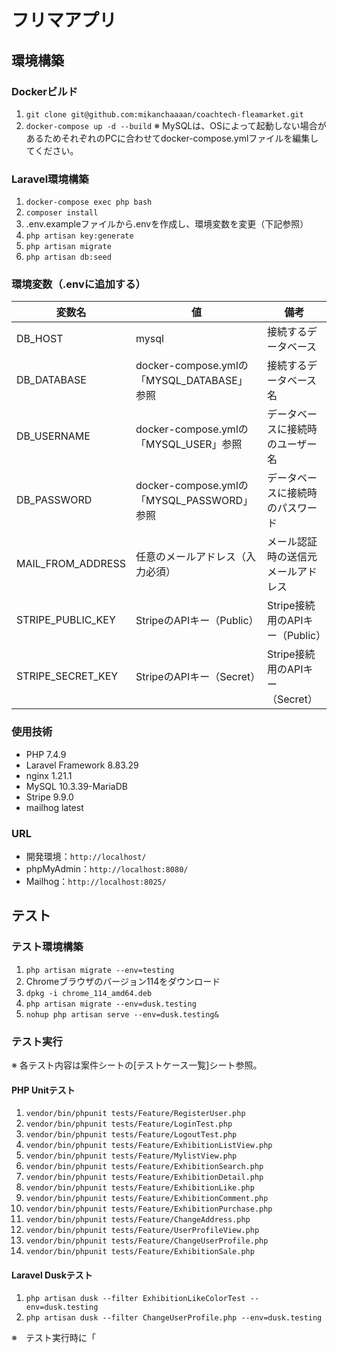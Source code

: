 # フリマアプリ

## 環境構築
### Dockerビルド
1. ```git clone git@github.com:mikanchaaaan/coachtech-fleamarket.git```
2. ```docker-compose up -d --build```
※ MySQLは、OSによって起動しない場合があるためそれぞれのPCに合わせてdocker-compose.ymlファイルを編集してください。

### Laravel環境構築
1. ```docker-compose exec php bash```
2. ```composer install```
3. .env.exampleファイルから.envを作成し、環境変数を変更（下記参照）
4. ```php artisan key:generate```
5. ```php artisan migrate```
6. ```php artisan db:seed```

### 環境変数（.envに追加する）
| 変数名              | 値                                         | 備考                                    |
| ------------------- | ------------------------------------------ | --------------------------------------- |
| DB_HOST             | mysql                                      | 接続するデータベース                    |
| DB_DATABASE         | docker-compose.ymlの「MYSQL_DATABASE」参照 | 接続するデータベース名                  |
| DB_USERNAME         | docker-compose.ymlの「MYSQL_USER」参照     | データベースに接続時のユーザー名        |
| DB_PASSWORD         | docker-compose.ymlの「MYSQL_PASSWORD」参照 | データベースに接続時のパスワード        |
| MAIL_FROM_ADDRESS   | 任意のメールアドレス（入力必須）           | メール認証時の送信元メールアドレス      |
| STRIPE_PUBLIC_KEY   | StripeのAPIキー（Public）                  | Stripe接続用のAPIキー（Public）         |
| STRIPE_SECRET_KEY   | StripeのAPIキー（Secret）                  | Stripe接続用のAPIキー（Secret）         |

### 使用技術
* PHP 7.4.9
* Laravel Framework 8.83.29
* nginx 1.21.1
* MySQL 10.3.39-MariaDB
* Stripe 9.9.0
* mailhog latest

### URL
* 開発環境：```http://localhost/```
* phpMyAdmin：```http://localhost:8080/```
* Mailhog：```http://localhost:8025/```

## テスト
### テスト環境構築
1. ```php artisan migrate --env=testing```
2. Chromeブラウザのバージョン114をダウンロード
3. ```dpkg -i chrome_114_amd64.deb```
4. ```php artisan migrate --env=dusk.testing```
5. ```nohup php artisan serve --env=dusk.testing&```

### テスト実行
※ 各テスト内容は案件シートの[テストケース一覧]シート参照。
#### PHP Unitテスト
1. ```vendor/bin/phpunit tests/Feature/RegisterUser.php```
2. ```vendor/bin/phpunit tests/Feature/LoginTest.php```
3. ```vendor/bin/phpunit tests/Feature/LogoutTest.php```
4. ```vendor/bin/phpunit tests/Feature/ExhibitionListView.php```
5. ```vendor/bin/phpunit tests/Feature/MylistView.php```
6. ```vendor/bin/phpunit tests/Feature/ExhibitionSearch.php```
7. ```vendor/bin/phpunit tests/Feature/ExhibitionDetail.php```
8. ```vendor/bin/phpunit tests/Feature/ExhibitionLike.php```
9. ```vendor/bin/phpunit tests/Feature/ExhibitionComment.php```
10. ```vendor/bin/phpunit tests/Feature/ExhibitionPurchase.php```
11. ```vendor/bin/phpunit tests/Feature/ChangeAddress.php```
12. ```vendor/bin/phpunit tests/Feature/UserProfileView.php```
13. ```vendor/bin/phpunit tests/Feature/ChangeUserProfile.php```
14. ```vendor/bin/phpunit tests/Feature/ExhibitionSale.php```

#### Laravel Duskテスト
1. ```php artisan dusk --filter ExhibitionLikeColorTest --env=dusk.testing```
2. ```php artisan dusk --filter ChangeUserProfile.php --env=dusk.testing```

※　テスト実行時に「
